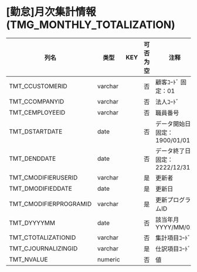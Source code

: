 # [勤怠]月次集計情報                                                  (TMG_MONTHLY_TOTALIZATION)
| 列名   | 类型   | KEY  | 可否为空 | 注释   |
| ---- | ---- | ---- | ---- | ---- |
|TMT_CCUSTOMERID|varchar||否|顧客ｺｰﾄﾞ                        固定：01                                                       |
|TMT_CCOMPANYID|varchar||否|法人ｺｰﾄﾞ                                                                                    |
|TMT_CEMPLOYEEID|varchar||否|職員番号                                                                                      |
|TMT_DSTARTDATE|date||否|データ開始日                        固定：1900/01/01                                               |
|TMT_DENDDATE|date||否|データ終了日                        固定：2222/12/31                                               |
|TMT_CMODIFIERUSERID|varchar||是|更新者                                                                                       |
|TMT_DMODIFIEDDATE|date||是|更新日                                                                                       |
|TMT_CMODIFIERPROGRAMID|varchar||是|更新プログラムID                                                                                 |
|TMT_DYYYYMM|date||否|該当年月                          YYYY/MM/01                                                  |
|TMT_CTOTALIZATIONID|varchar||否|集計項目ｺｰﾄﾞ                                                                                  |
|TMT_CJOURNALIZINGID|varchar||是|仕訳項目ｺｰﾄﾞ                                                                                  |
|TMT_NVALUE|numeric||否|値                                                                                         |
